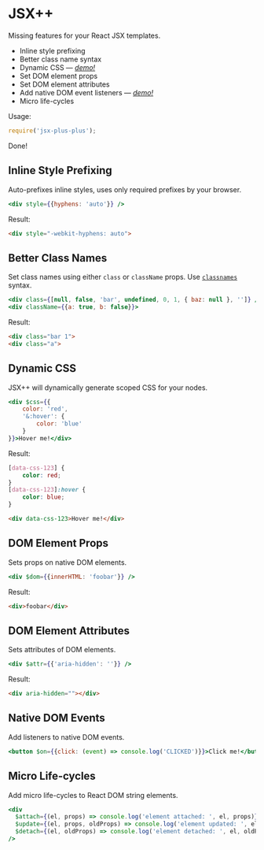 # JSX++

Missing features for your React JSX templates.

- Inline style prefixing
- Better class name syntax
- Dynamic CSS &mdash; [*demo!*](https://codesandbox.io/s/ryoy53q4mn)
- Set DOM element props
- Set DOM element attributes
- Add native DOM event listeners &mdash; [*demo!*](https://codesandbox.io/s/2wlvo21yp0)
- Micro life-cycles


Usage:

```js
require('jsx-plus-plus');
```

Done!


## Inline Style Prefixing

Auto-prefixes inline styles, uses only required prefixes by your browser.

```jsx
<div style={{hyphens: 'auto'}} />
```

Result:

```html
<div style="-webkit-hyphens: auto">
```


## Better Class Names

Set class names using either `class` or `className` props. Use [`classnames`](https://www.npmjs.com/package/classnames)
syntax.

```jsx
<div class={[null, false, 'bar', undefined, 0, 1, { baz: null }, '']} />
<div className={{a: true, b: false}}>
```

Result:

```html
<div class="bar 1">
<div class="a">
```


## Dynamic CSS

JSX++ will dynamically generate scoped CSS for your nodes.

```jsx
<div $css={{
    color: 'red', 
    '&:hover': {
        color: 'blue'
    }
}}>Hover me!</div>
```

Result:

```css
[data-css-123] {
    color: red;
}
[data-css-123]:hover {
    color: blue;
}
```

```html
<div data-css-123>Hover me!</div>
```


## DOM Element Props

Sets props on native DOM elements.

```jsx
<div $dom={{innerHTML: 'foobar'}} />
```

Result:

```html
<div>foobar</div>
```


## DOM Element Attributes

Sets attributes of DOM elements.

```jsx
<div $attr={{'aria-hidden': ''}} />
```

Result:

```html
<div aria-hidden=""></div>
```


## Native DOM Events

Add listeners to native DOM events.

```jsx
<button $on={{click: (event) => console.log('CLICKED')}}>Click me!</button>
```


## Micro Life-cycles

Add micro life-cycles to React DOM string elements.

```jsx
<div
  $attach={(el, props) => console.log('element attached: ', el, props)}
  $update={(el, props, oldProps) => console.log('element updated: ', el, props, oldProps)}
  $detach={(el, oldProps) => console.log('element detached: ', el, oldProps)}
/>
```
